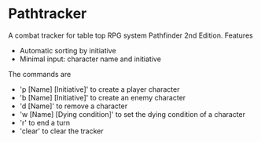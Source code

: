 # Pathtracker
A combat tracker for table top RPG system Pathfinder 2nd Edition.
Features
- Automatic sorting by initiative
- Minimal input: character name and initiative

The commands are
- 'p [Name] [Initiative]' to create a player character
- 'b [Name] [Initiative]' to create an enemy character
- 'd [Name]' to remove a character
- 'w [Name] [Dying condition]' to set the dying condition of a character
- 'r' to end a turn
- 'clear' to clear the tracker

